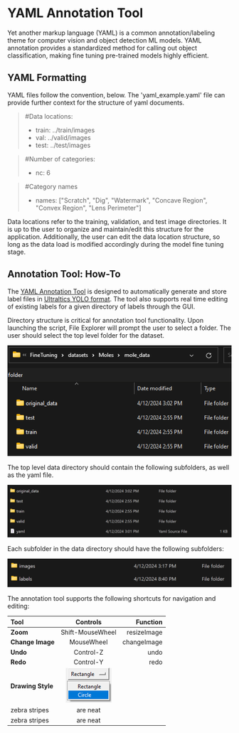 # YAML Annotation Tool

Yet another markup language (YAML) is a common annotation/labeling theme for computer vision and object detection ML models. YAML annotation provides a standardized method for calling out object classification, making fine tuning pre-trained models highly efficient.

## YAML Formatting

YAML files follow the convention, below. The 'yaml_example.yaml' file can provide further context for the structure of yaml documents.

> #Data locations:
>    - train: ../train/images
>    - val: ../valid/images
>    - test: ../test/images

> #Number of categories:
>    - nc: 6

> #Category names
>   - names: ["Scratch", "Dig", "Watermark", "Concave Region", "Convex Region", "Lens Perimeter"]

Data locations refer to the training, validation, and test image directories. It is up to the user to organize and maintain/edit this structure for the application. Additionally, the user can edit the data location structure, so long as the data load is modified accordingly during the model fine tuning stage.

## Annotation Tool: How-To

The [YAML Annotation Tool](annotation.py) is designed to automatically generate and store label files in [Ultraltics YOLO format](https://docs.ultralytics.com/datasets/detect/). The tool also supports real time editing of existing labels for a given directory of labels through the GUI. 

Directory structure is critical for annotation tool functionality. Upon launching the script, File Explorer will prompt the user to select a folder. The user should select the top level folder for the dataset.

![image](./assets/top_dir.png)

The top level data directory should contain the following subfolders, as well as the yaml file.

![image](./assets/data_folder.png)

Each subfolder in the data directory should have the following subfolders:

![image](./assets/folders.png)

The annotation tool supports the following shortcuts for navigation and editing:

| Tool               | Controls         | Function     |
|:-------------------|:----------------:|-------------:|
| **Zoom**           | Shift-MouseWheel | resizeImage  |
| **Change Image**   | MouseWheel       | changeImage  |
| **Undo**           | Control-Z        | undo         |
| **Redo**           | Control-Y        | redo         |
| **Drawing Style**  | ![image](./assets/draw_tool.png)         |              |
| zebra stripes      | are neat         |              |
| zebra stripes      | are neat         |              |

